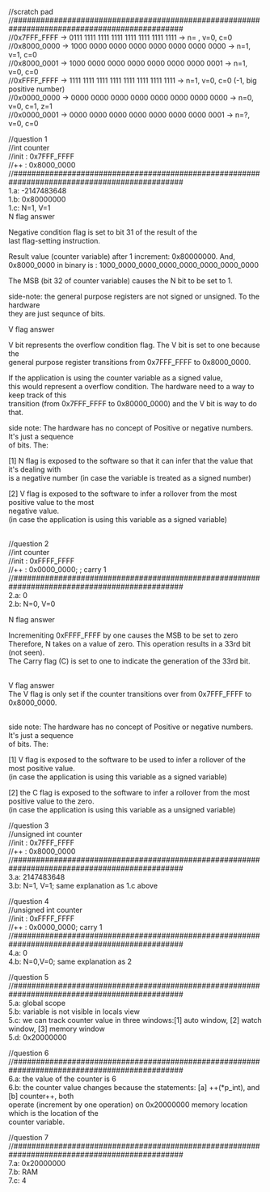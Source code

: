 //scratch pad <br />
//############################################################################################## <br />
//0x7FFF_FFFF -> 0111 1111 1111 1111 1111 1111 1111 1111 -> n= , v=0, c=0 <br />
//0x8000_0000 -> 1000 0000 0000 0000 0000 0000 0000 0000 -> n=1, v=1, c=0 <br />
//0x8000_0001 -> 1000 0000 0000 0000 0000 0000 0000 0001 -> n=1, v=0, c=0 <br />
//0xFFFF_FFFF -> 1111 1111 1111 1111 1111 1111 1111 1111 -> n=1, v=0, c=0 (-1, big positive number) <br />
//0x0000_0000 -> 0000 0000 0000 0000 0000 0000 0000 0000 -> n=0, v=0, c=1, z=1 <br />
//0x0000_0001 -> 0000 0000 0000 0000 0000 0000 0000 0001 -> n=?, v=0, c=0 <br />


//question 1<br />
//int counter<br />
//init : 0x7FFF_FFFF<br />
//++   : 0x8000_0000<br />
//##############################################################################################<br />
1.a: -2147483648<br />
1.b: 0x80000000<br />
1.c: N=1, V=1<br />
N flag answer<br />

Negative condition flag is set to bit 31 of the result of the <br />
last flag-setting instruction.<br />

Result value (counter variable) after 1 increment: 0x80000000. And,<br />
0x8000_0000 in binary is : 1000_0000_0000_0000_0000_0000_0000_0000<br />

The MSB (bit 32 of counter variable) causes the N bit to be set to 1.<br />

side-note: the general purpose registers are not signed or unsigned. To the hardware<br />
they are just sequnce of bits.<br />


V flag answer<br />

V bit represents the overflow condition flag. The V bit is set to one because the<br />
general purpose register transitions from 0x7FFF_FFFF to 0x8000_0000.<br />

If the application is using the counter variable as a signed value, <br />
this would represent a overflow condition. The hardware need to a way to keep track of this<br />
transition (from 0x7FFF_FFFF to 0x80000_0000) and the V bit is way to do that.<br />


side note: The hardware has no concept of Positive or negative numbers. It's just a sequence<br />
of bits. The:<br />

[1] N flag is exposed to the software so that it can infer that the value that it's dealing with<br />
is a negative number (in case the variable is treated as a signed number)<br />

[2] V flag is exposed to the software to infer a rollover from the most positive value to the most<br />
negative value.<br />
(in case the application is using this variable as a signed variable)<br /><br />
	
	

	
	
//question 2<br />
//int counter<br />
//init : 0xFFFF_FFFF<br />
//++   : 0x0000_0000; ; carry 1<br />
//##############################################################################################<br />
2.a: 0<br />
2.b: N=0, V=0<br />
	
N flag answer<br />
	
Incremeniting 0xFFFF_FFFF by one causes the MSB to be set to zero<br />
Therefore, N takes on a value of zero. This operation results in a 33rd bit (not seen).<br />
The Carry flag (C) is set to one to indicate the generation of the 33rd bit.<br /><br />
	
	
V flag answer<br />
The V flag is only set if the counter transitions over from 0x7FFF_FFFF to 0x8000_0000.<br /><br />
	
	
side note: The hardware has no concept of Positive or negative numbers. It's just a sequence<br />
of bits. The:<br />

[1] V flag is exposed to the software to be used to infer a rollover of the most positive value.<br />
(in case the application is using this variable as a signed variable)<br />

[2] the C flag is exposed to the software to infer a rollover from the most positive value to the zero.<br />
(in case the application is using this variable as a unsigned variable)<br />

	
	
//question 3<br />
//unsigned int counter<br />
//init : 0x7FFF_FFFF<br />
//++   : 0x8000_0000<br />
//##############################################################################################<br />
3.a: 2147483648<br />
3.b: N=1, V=1; same explanation as 1.c above<br />



//question 4<br />
//unsigned int counter<br />
//init : 0xFFFF_FFFF<br />
//++   : 0x0000_0000; carry 1<br />
//##############################################################################################<br />
4.a: 0<br />
4.b: N=0,V=0; same explanation as 2<br />



//question 5<br />
//##############################################################################################<br />
5.a: global scope<br />
5.b: variable is not visible in locals view<br />
5.c: we can track counter value in three windows:[1] auto window, [2] watch window, [3] memory window<br />
5.d: 0x20000000<br />



//question 6<br />
//##############################################################################################<br />
6.a: the value of the counter is 6<br />
6.b: the counter value changes because the statements: [a] ++(\*p_int), and [b] counter++, both<br />
operate (increment by one operation) on 0x20000000 memory location which is the location of the<br /> 
counter variable.<br />

//question 7<br />
//##############################################################################################<br />
7.a: 0x20000000<br />
7.b: RAM<br />
7.c: 4<br />








	
	

